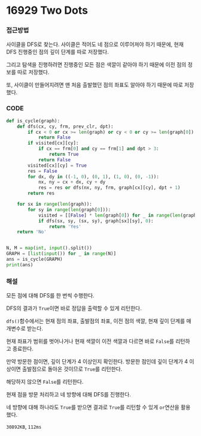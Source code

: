# 16929 Two Dots



### 접근방법

사이클을 DFS로 찾는다. 사이클은 적어도 네 점으로 이루어져야 하기 때문에, 현재 DFS 진행중인 점의 깊이 단계를 따로 저장했다.

그리고 탐색을 진행하려면 진행중인 모든 점은 색깔이 같아야 하기 때문에 이전 점의 정보를 따로 저장했다.

또, 사이클이 만들어지려면 맨 처음 출발했던 점의 좌표도 알아야 하기 때문에 따로 저장했다.

### CODE

```python
def is_cycle(graph):
    def dfs(cx, cy, frm, prev_clr, dpt):
        if cx < 0 or cx >= len(graph) or cy < 0 or cy >= len(graph[0]) or prev_clr != graph[cx][cy]:
            return False
        if visited[cx][cy]:
            if cx == frm[0] and cy == frm[1] and dpt > 3:
                return True
            return False
        visited[cx][cy] = True
        res = False
        for dx, dy in ((-1, 0), (0, 1), (1, 0), (0, -1)):
            nx, ny = cx + dx, cy + dy
            res = res or dfs(nx, ny, frm, graph[cx][cy], dpt + 1)
        return res

    for sx in range(len(graph)):
        for sy in range(len(graph[0])):
            visited = [[False] * len(graph[0]) for _ in range(len(graph))]
            if dfs(sx, sy, (sx, sy), graph[sx][sy], 0):
                return 'Yes'
    return 'No'


N, M = map(int, input().split())
GRAPH = [list(input()) for _ in range(N)]
ans = is_cycle(GRAPH)
print(ans)
```

### 해설

모든 점에 대해 DFS를 한 번씩 수행한다.

DFS의 결과가 `True`이면 바로 정답을 출력할 수 있게 리턴한다.

`dfs()`함수에서는 현재 점의 좌표, 출발점의 좌표, 이전 점의 색깔, 현재 깊이 단계를 매개변수로 받는다.

현재 좌표가 범위를 벗어나거나 현재 색깔이 이전 색깔과 다르면 바로 `False`를 리턴하고 종료한다.

만약 방문한 점이면, 깊이 단계가 4 이상인지 확인한다. 방문한 점인데 깊이 단계가 4 이상이면 출발점으로 돌아온 것이므로 `True`를 리턴한다.

해당하지 않으면 `False`를 리턴한다.

현재 점을 방문 처리하고 네 방향에 대해 DFS를 진행한다.

네 방향에 대해 하나라도 `True`를 받으면 결과로 `True`를 리턴할 수 있게 `or`연산을 활용했다.



`30892KB`, `112ms`


